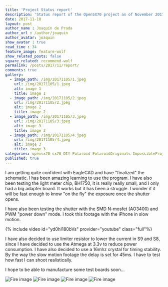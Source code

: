 ```yaml
---
title: 'Project Status report'
description: 'Status report of the OpenSX70 project as of November 2017'
date: 2017-11-10
layout: post
author_name : Joaquín de Prada
author_url : /author/joaquin
author_avatar: joaquin
show_avatar : true
read_time : 34
feature_image: feature-wolf
show_related_posts: false
square_related: recommend-wolf
permalink: /posts/2017/11/report/
comments: true
gallery:
  - image_path: /img/20171105/1.jpeg
    url: /img/20171105/1.jpeg
    alt: image 1
    title: image 1
  - image_path: /img/20171105/2.jpeg
    url: /img/20171105/2.jpeg
    alt: image 2
    title: image 2
  - image_path: /img/20171105/3.jpeg
    url: /img/20171105/3.jpeg
    alt: image 3
    title: image 3
  - image_path: /img/20171105/4.jpeg
    url: /img/20171105/4.jpeg
    alt: image 3
    title: image 3
categories: opensx70 sx70 DIY Polaroid PolaroidOriginals ImpossibleProject eagleCAD
published: true
---
```


I am getting quite confident with EagleCAD and have "finalized" the schematic. I has been amazing learning to use the program. 
I have also been testing the light meter chip, BH1750, it is really really small, and I only had a big adapter board. It works but it has been a struggle. I wonder if it will be fast enough to know "on the fly" the exposure once the shutter opens.

I have also been testing the shutter with the SMD N-mosfet (AO3400) and PWM "power down" mode. I took this footage with the iPhone in slow motion.

{% include video id="yd0hI180bVs" provider="youtube" class="full"%}

I have also decided to use limiter resistor to lower the current in S9 and S8, since I have decided to use the Atmega at 3.3v to reduce power consumption. I have also decided to use a 16mhz crystal for timing stability. By the way the slow motion footage the delay is set for 45ms. I have to test how fast I can shoot realistically.

I hope to be able to manufacture some test boards soon…

![Fire image]({{site.url}}/{{site.baseurl}}img/20171105/1.jpeg)
![Fire image]({{site.url}}/{{site.baseurl}}img/20171105/2.jpeg)
![Fire image]({{site.url}}/{{site.baseurl}}img/20171105/3.jpeg)
![Fire image]({{site.url}}/{{site.baseurl}}img/20171105/4.jpeg)